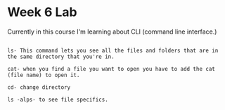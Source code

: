 <h1>Week 6 Lab</h1>
Currently in this course I'm learning about CLI (command line interface.)

```

ls- This command lets you see all the files and folders that are in the same directory that you're in.

cat- when you find a file you want to open you have to add the cat (file name) to open it.

cd- change directory

ls -alps- to see file specifics.
```
